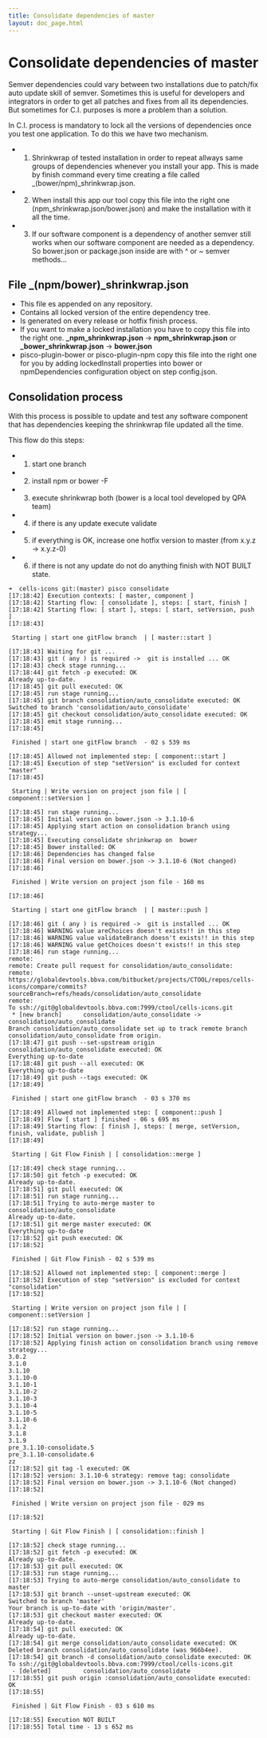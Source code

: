 ```yaml
---
title: Consolidate dependencies of master
layout: doc_page.html
---
```


# Consolidate dependencies of master

Semver dependencies could vary between two installations due to patch/fix auto update skill of semver. Sometimes this is useful for developers and integrators in order to get all patches and fixes from all its dependencies. But sometimes for C.I. purposes is more a problem than a solution.

In C.I. process is mandatory to lock all the versions of dependencies once you test one application. To do this we have two mechanism.

- 1. Shrinkwrap of tested installation in order to repeat allways same groups of dependencies whenever you install your app. This is made by finish command every time creating a file called _(bower/npm)_shrinkwrap.json.
- 2. When install this app our tool copy this file into the right one (npm_shrinkwrap.json/bower.json) and make the installation with it all the time.
- 3. If our software component is a dependency of another semver still works when our software component are needed as a dependency. So bower.json or package.json inside are with ^ or ~ semver methods...

## File _(npm/bower)_shrinkwrap.json

- This file es appended on any repository.
- Contains all locked version of the entire dependency tree.
- Is generated on every release or hotfix finish process.
- If you want to make a locked installation you have to copy this file into the right one. **_npm_shrinkwrap.json** -> **npm_shrinkwrap.json** or **_bower_shrinkwrap.json** -> **bower.json**
- pisco-plugin-bower or pisco-plugin-npm copy this file into the right one for you by adding lockedInstall properties into bower or npmDependencies configuration object on step config.json.

## Consolidation process

With this process is possible to update and test any software component that has dependencies keeping the shrinkwrap file updated all the time.

This flow do this steps:

- 1. start one branch
- 2. install npm or bower -F
- 3. execute shrinkwrap both (bower is a local tool developed by QPA team)
- 4. if there is any update execute validate
- 5. if everything is OK, increase one hotfix version to master (from x.y.z -> x.y.z-0)
- 6. if there is not any update do not do anything finish with NOT BUILT state.

```
➜  cells-icons git:(master) pisco consolidate
[17:18:42] Execution contexts: [ master, component ]
[17:18:42] Starting flow: [ consolidate ], steps: [ start, finish ]
[17:18:42] Starting flow: [ start ], steps: [ start, setVersion, push ]
[17:18:43]

 Starting | start one gitFlow branch  | [ master::start ]

[17:18:43] Waiting for git ...
[17:18:43] git ( any ) is required ->  git is installed ... OK
[17:18:43] check stage running...
[17:18:44] git fetch -p executed: OK
Already up-to-date.
[17:18:45] git pull executed: OK
[17:18:45] run stage running...
[17:18:45] git branch consolidation/auto_consolidate executed: OK
Switched to branch 'consolidation/auto_consolidate'
[17:18:45] git checkout consolidation/auto_consolidate executed: OK
[17:18:45] emit stage running...
[17:18:45]

 Finished | start one gitFlow branch  - 02 s 539 ms

[17:18:45] Allowed not implemented step: [ component::start ]
[17:18:45] Execution of step "setVersion" is excluded for context "master"
[17:18:45]

 Starting | Write version on project json file | [ component::setVersion ]

[17:18:45] run stage running...
[17:18:45] Initial version on bower.json -> 3.1.10-6
[17:18:45] Applying start action on consolidation branch using strategy...
[17:18:45] Executing consolidate shrinkwrap on  bower
[17:18:45] Bower installed: OK
[17:18:46] Dependencies has changed false
[17:18:46] Final version on bower.json -> 3.1.10-6 (Not changed)
[17:18:46]

 Finished | Write version on project json file - 160 ms

[17:18:46]

 Starting | start one gitFlow branch  | [ master::push ]

[17:18:46] git ( any ) is required ->  git is installed ... OK
[17:18:46] WARNING value areChoices doesn't exists!! in this step
[17:18:46] WARNING value validateBranch doesn't exists!! in this step
[17:18:46] WARNING value getChoices doesn't exists!! in this step
[17:18:46] run stage running...
remote:
remote: Create pull request for consolidation/auto_consolidate:
remote:   https://globaldevtools.bbva.com/bitbucket/projects/CTOOL/repos/cells-icons/compare/commits?sourceBranch=refs/heads/consolidation/auto_consolidate
remote:
To ssh://git@globaldevtools.bbva.com:7999/ctool/cells-icons.git
 * [new branch]      consolidation/auto_consolidate -> consolidation/auto_consolidate
Branch consolidation/auto_consolidate set up to track remote branch consolidation/auto_consolidate from origin.
[17:18:47] git push --set-upstream origin consolidation/auto_consolidate executed: OK
Everything up-to-date
[17:18:48] git push --all executed: OK
Everything up-to-date
[17:18:49] git push --tags executed: OK
[17:18:49]

 Finished | start one gitFlow branch  - 03 s 370 ms

[17:18:49] Allowed not implemented step: [ component::push ]
[17:18:49] Flow [ start ] finished - 06 s 695 ms
[17:18:49] Starting flow: [ finish ], steps: [ merge, setVersion, finish, validate, publish ]
[17:18:49]

 Starting | Git Flow Finish | [ consolidation::merge ]

[17:18:49] check stage running...
[17:18:50] git fetch -p executed: OK
Already up-to-date.
[17:18:51] git pull executed: OK
[17:18:51] run stage running...
[17:18:51] Trying to auto-merge master to consolidation/auto_consolidate
Already up-to-date.
[17:18:51] git merge master executed: OK
Everything up-to-date
[17:18:52] git push executed: OK
[17:18:52]

 Finished | Git Flow Finish - 02 s 539 ms

[17:18:52] Allowed not implemented step: [ component::merge ]
[17:18:52] Execution of step "setVersion" is excluded for context "consolidation"
[17:18:52]

 Starting | Write version on project json file | [ component::setVersion ]

[17:18:52] run stage running...
[17:18:52] Initial version on bower.json -> 3.1.10-6
[17:18:52] Applying finish action on consolidation branch using remove strategy...
3.0.2
3.1.0
3.1.10
3.1.10-0
3.1.10-1
3.1.10-2
3.1.10-3
3.1.10-4
3.1.10-5
3.1.10-6
3.1.2
3.1.8
3.1.9
pre_3.1.10-consolidate.5
pre_3.1.10-consolidate.6
zz
[17:18:52] git tag -l executed: OK
[17:18:52] version: 3.1.10-6 strategy: remove tag: consolidate
[17:18:52] Final version on bower.json -> 3.1.10-6 (Not changed)
[17:18:52]

 Finished | Write version on project json file - 029 ms

[17:18:52]

 Starting | Git Flow Finish | [ consolidation::finish ]

[17:18:52] check stage running...
[17:18:52] git fetch -p executed: OK
Already up-to-date.
[17:18:53] git pull executed: OK
[17:18:53] run stage running...
[17:18:53] Trying to auto-merge consolidation/auto_consolidate to master
[17:18:53] git branch --unset-upstream executed: OK
Switched to branch 'master'
Your branch is up-to-date with 'origin/master'.
[17:18:53] git checkout master executed: OK
Already up-to-date.
[17:18:54] git pull executed: OK
Already up-to-date.
[17:18:54] git merge consolidation/auto_consolidate executed: OK
Deleted branch consolidation/auto_consolidate (was 966b4ee).
[17:18:54] git branch -d consolidation/auto_consolidate executed: OK
To ssh://git@globaldevtools.bbva.com:7999/ctool/cells-icons.git
 - [deleted]         consolidation/auto_consolidate
[17:18:55] git push origin :consolidation/auto_consolidate executed: OK
[17:18:55]

 Finished | Git Flow Finish - 03 s 610 ms

[17:18:55] Execution NOT BUILT
[17:18:55] Total time - 13 s 652 ms
```